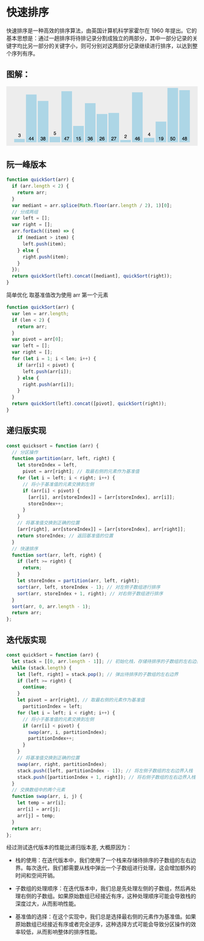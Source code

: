 # 快速排序

快速排序是一种高效的排序算法，由英国计算机科学家霍尔在 1960 年提出。它的基本思想是：通过一趟排序将待排记录分割成独立的两部分，其中一部分记录的关键字均比另一部分的关键字小，则可分别对这两部分记录继续进行排序，以达到整个序列有序。

## 图解：
![快速排序](../../public/img/algorithm/快速排序.jpg)
## 阮一峰版本

```js
function quickSort(arr) {
  if (arr.length < 2) {
    return arr;
  }
  var mediant = arr.splice(Math.floor(arr.length / 2), 1)[0];
  // 分成两组
  var left = [];
  var right = [];
  arr.forEach((item) => {
    if (mediant > item) {
      left.push(item);
    } else {
      right.push(item);
    }
  });
  return quickSort(left).concat([mediant], quickSort(right));
}
```

简单优化 取基准值改为使用 arr 第一个元素

```js
function quickSort(arr) {
  var len = arr.length;
  if (len < 2) {
    return arr;
  }
  var pivot = arr[0];
  var left = [];
  var right = [];
  for (let i = 1; i < len; i++) {
    if (arr[i] < pivot) {
      left.push(arr[i]);
    } else {
      right.push(arr[i]);
    }
  }
  return quickSort(left).concat([pivot], quickSort(right));
}
```

## 递归版实现

```js
const quicksort = function (arr) {
  // 分区操作
  function partition(arr, left, right) {
    let storeIndex = left,
      pivot = arr[right]; // 取最右侧的元素作为基准值
    for (let i = left; i < right; i++) {
      // 将小于基准值的元素交换到左侧
      if (arr[i] < pivot) {
        [arr[i], arr[storeIndex]] = [arr[storeIndex], arr[i]];
        storeIndex++;
      }
    }
    // 将基准值交换到正确的位置
    [arr[right], arr[storeIndex]] = [arr[storeIndex], arr[right]];
    return storeIndex; // 返回基准值的位置
  }
  // 快速排序
  function sort(arr, left, right) {
    if (left >= right) {
      return;
    }
    let storeIndex = partition(arr, left, right);
    sort(arr, left, storeIndex - 1); // 对左侧子数组进行排序
    sort(arr, storeIndex + 1, right); // 对右侧子数组进行排序
  }
  sort(arr, 0, arr.length - 1);
  return arr;
};
```

## 迭代版实现

```js
const quickSort = function (arr) {
  let stack = [[0, arr.length - 1]]; // 初始化栈，存储待排序的子数组的左右边界
  while (stack.length) {
    let [left, right] = stack.pop(); // 弹出待排序的子数组的左右边界
    if (left >= right) {
      continue;
    }
    let pivot = arr[right], // 取最右侧的元素作为基准值
      partitionIndex = left;
    for (let i = left; i < right; i++) {
      // 将小于基准值的元素交换到左侧
      if (arr[i] < pivot) {
        swap(arr, i, partitionIndex);
        partitionIndex++;
      }
    }
    // 将基准值交换到正确的位置
    swap(arr, right, partitionIndex);
    stack.push([left, partitionIndex - 1]); // 将左侧子数组的左右边界入栈
    stack.push([partitionIndex + 1, right]); // 将右侧子数组的左右边界入栈
  }
  // 交换数组中的两个元素
  function swap(arr, i, j) {
    let temp = arr[i];
    arr[i] = arr[j];
    arr[j] = temp;
  }
  return arr;
};
```

经过测试迭代版本的性能比递归版本差, 大概原因为：

- 栈的使用：在迭代版本中，我们使用了一个栈来存储待排序的子数组的左右边界。每次迭代，我们都需要从栈中弹出一个子数组进行处理，这会增加额外的时间和空间开销。

- 子数组的处理顺序：在迭代版本中，我们总是先处理左侧的子数组，然后再处理右侧的子数组。如果原始数组已经接近有序，这种处理顺序可能会导致栈的深度过大，从而影响性能。

- 基准值的选择：在这个实现中，我们总是选择最右侧的元素作为基准值。如果原始数组已经接近有序或者完全逆序，这种选择方式可能会导致分区操作的效率较低，从而影响整体的排序性能。
